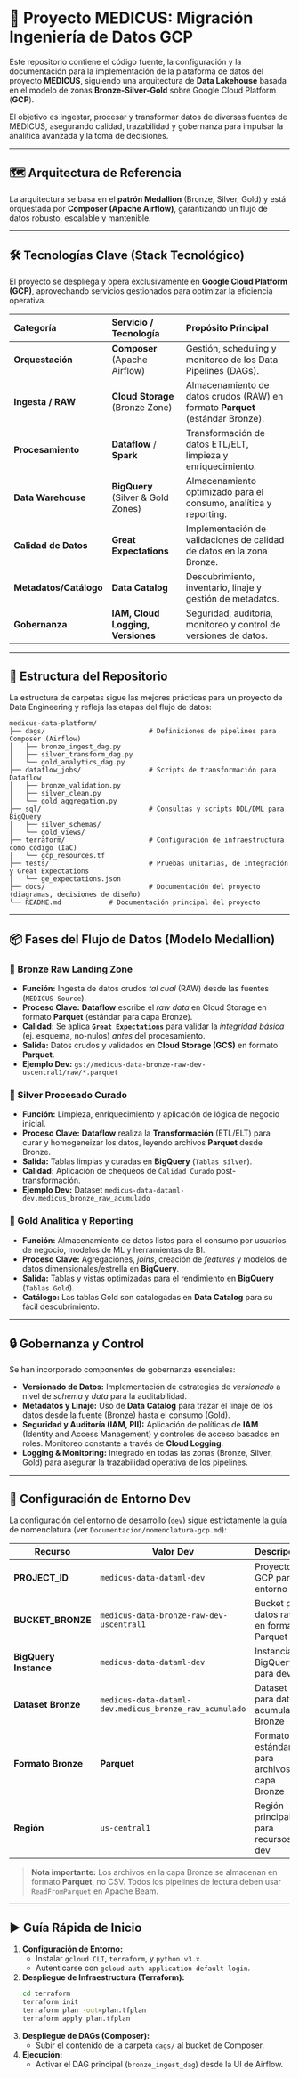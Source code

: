 # 🏥 Proyecto MEDICUS: Migración Ingeniería de Datos GCP

Este repositorio contiene el código fuente, la configuración y la documentación para la implementación de la plataforma de datos del proyecto **MEDICUS**, siguiendo una arquitectura de **Data Lakehouse** basada en el modelo de zonas **Bronze-Silver-Gold** sobre Google Cloud Platform (**GCP**).

El objetivo es ingestar, procesar y transformar datos de diversas fuentes de MEDICUS, asegurando calidad, trazabilidad y gobernanza para impulsar la analítica avanzada y la toma de decisiones.

---

## 🗺️ Arquitectura de Referencia

La arquitectura se basa en el **patrón Medallion** (Bronze, Silver, Gold) y está orquestada por **Composer (Apache Airflow)**, garantizando un flujo de datos robusto, escalable y mantenible.


---

## 🛠️ Tecnologías Clave (Stack Tecnológico)

El proyecto se despliega y opera exclusivamente en **Google Cloud Platform (GCP)**, aprovechando servicios gestionados para optimizar la eficiencia operativa.

| Categoría | Servicio / Tecnología | Propósito Principal |
| :--- | :--- | :--- |
| **Orquestación** | **Composer** (Apache Airflow) | Gestión, scheduling y monitoreo de los Data Pipelines (DAGs). |
| **Ingesta / RAW** | **Cloud Storage** (Bronze Zone) | Almacenamiento de datos crudos (RAW) en formato **Parquet** (estándar Bronze). |
| **Procesamiento** | **Dataflow** / **Spark** | Transformación de datos ETL/ELT, limpieza y enriquecimiento. |
| **Data Warehouse** | **BigQuery** (Silver & Gold Zones) | Almacenamiento optimizado para el consumo, analítica y reporting. |
| **Calidad de Datos**| **Great Expectations** | Implementación de validaciones de calidad de datos en la zona Bronze. |
| **Metadatos/Catálogo** | **Data Catalog** | Descubrimiento, inventario, linaje y gestión de metadatos. |
| **Gobernanza** | **IAM, Cloud Logging, Versiones** | Seguridad, auditoría, monitoreo y control de versiones de datos. |

---

## 📂 Estructura del Repositorio

La estructura de carpetas sigue las mejores prácticas para un proyecto de Data Engineering y refleja las etapas del flujo de datos:
```plaintext
medicus-data-platform/
├── dags/                          # Definiciones de pipelines para Composer (Airflow)
│   ├── bronze_ingest_dag.py
│   ├── silver_transform_dag.py
│   └── gold_analytics_dag.py
├── dataflow_jobs/                 # Scripts de transformación para Dataflow
│   ├── bronze_validation.py
│   ├── silver_clean.py
│   └── gold_aggregation.py
├── sql/                           # Consultas y scripts DDL/DML para BigQuery
│   ├── silver_schemas/
│   └── gold_views/
├── terraform/                     # Configuración de infraestructura como código (IaC)
│   └── gcp_resources.tf
├── tests/                         # Pruebas unitarias, de integración y Great Expectations
│   └── ge_expectations.json
├── docs/                          # Documentación del proyecto (diagramas, decisiones de diseño)
└── README.md            # Documentación principal del proyecto
```

---

## 📦 Fases del Flujo de Datos (Modelo Medallion)

### 🥉 Bronze Raw Landing Zone

* **Función:** Ingesta de datos crudos *tal cual* (RAW) desde las fuentes (`MEDICUS Source`).
* **Proceso Clave:** **Dataflow** escribe el *raw data* en Cloud Storage en formato **Parquet** (estándar para capa Bronze).
* **Calidad:** Se aplica **`Great Expectations`** para validar la *integridad básica* (ej. esquema, no-nulos) *antes* del procesamiento.
* **Salida:** Datos crudos y validados en **Cloud Storage (GCS)** en formato **Parquet**.
* **Ejemplo Dev:** `gs://medicus-data-bronze-raw-dev-uscentral1/raw/*.parquet`

### 🥈 Silver Procesado Curado

* **Función:** Limpieza, enriquecimiento y aplicación de lógica de negocio inicial.
* **Proceso Clave:** **Dataflow** realiza la **Transformación** (ETL/ELT) para curar y homogeneizar los datos, leyendo archivos **Parquet** desde Bronze.
* **Salida:** Tablas limpias y curadas en **BigQuery** (`Tablas silver`).
* **Calidad:** Aplicación de chequeos de `Calidad Curado` post-transformación.
* **Ejemplo Dev:** Dataset `medicus-data-dataml-dev.medicus_bronze_raw_acumulado`

### 🥇 Gold Analítica y Reporting

* **Función:** Almacenamiento de datos listos para el consumo por usuarios de negocio, modelos de ML y herramientas de BI.
* **Proceso Clave:** Agregaciones, *joins*, creación de *features* y modelos de datos dimensionales/estrella en **BigQuery**.
* **Salida:** Tablas y vistas optimizadas para el rendimiento en **BigQuery** (`Tablas Gold`).
* **Catálogo:** Las tablas Gold son catalogadas en **Data Catalog** para su fácil descubrimiento.

---

## 🔒 Gobernanza y Control

Se han incorporado componentes de gobernanza esenciales:

* **Versionado de Datos:** Implementación de estrategias de *versionado* a nivel de *schema* y *data* para la auditabilidad.
* **Metadatos y Linaje:** Uso de **Data Catalog** para trazar el linaje de los datos desde la fuente (Bronze) hasta el consumo (Gold).
* **Seguridad y Auditoría (IAM, PII):** Aplicación de políticas de **IAM** (Identity and Access Management) y controles de acceso basados en roles. Monitoreo constante a través de **Cloud Logging**.
* **Logging & Monitoring:** Integrado en todas las zonas (Bronze, Silver, Gold) para asegurar la trazabilidad operativa de los pipelines.

---

## 🔧 Configuración de Entorno Dev

La configuración del entorno de desarrollo (`dev`) sigue estrictamente la guía de nomenclatura (ver `Documentacion/nomenclatura-gcp.md`):

| Recurso | Valor Dev | Descripción |
|---------|-----------|-------------|
| **PROJECT_ID** | `medicus-data-dataml-dev` | Proyecto GCP para entorno dev |
| **BUCKET_BRONZE** | `medicus-data-bronze-raw-dev-uscentral1` | Bucket para datos raw en formato Parquet |
| **BigQuery Instance** | `medicus-data-dataml-dev` | Instancia de BigQuery para dev |
| **Dataset Bronze** | `medicus-data-dataml-dev.medicus_bronze_raw_acumulado` | Dataset para datos acumulados Bronze |
| **Formato Bronze** | **Parquet** | Formato estándar para archivos en capa Bronze |
| **Región** | `us-central1` | Región principal para recursos dev |

> **Nota importante:** Los archivos en la capa Bronze se almacenan en formato **Parquet**, no CSV. Todos los pipelines de lectura deben usar `ReadFromParquet` en Apache Beam.

---

## ▶️ Guía Rápida de Inicio

1.  **Configuración de Entorno:**
    * Instalar `gcloud CLI`, `terraform`, y `python v3.x`.
    * Autenticarse con `gcloud auth application-default login`.
2.  **Despliegue de Infraestructura (Terraform):**
    ```bash
    cd terraform
    terraform init
    terraform plan -out=plan.tfplan
    terraform apply plan.tfplan
    ```
3.  **Despliegue de DAGs (Composer):**
    * Subir el contenido de la carpeta `dags/` al bucket de Composer.
4.  **Ejecución:**
    * Activar el DAG principal (`bronze_ingest_dag`) desde la UI de Airflow.